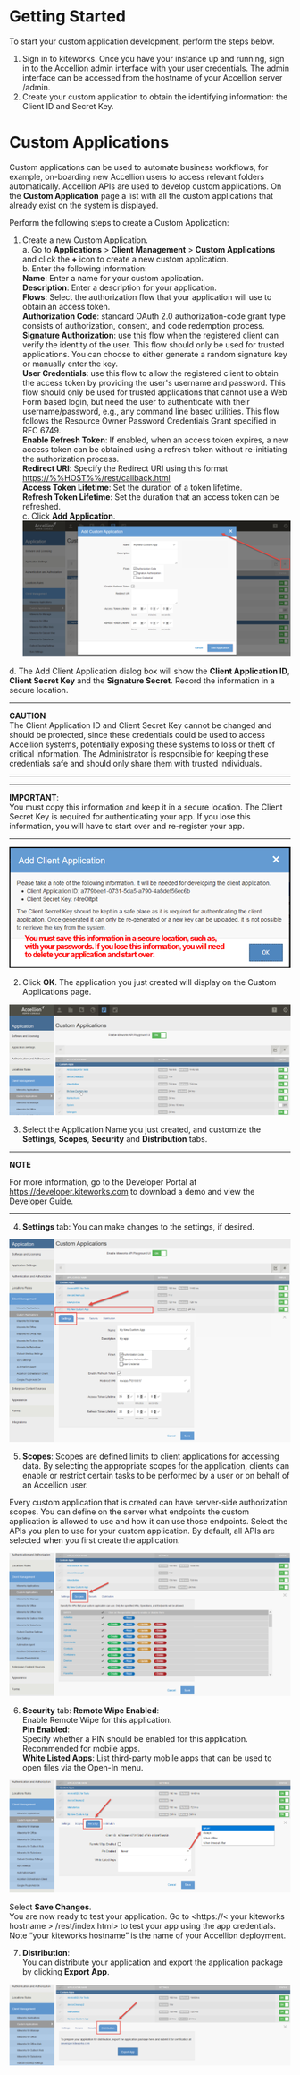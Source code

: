 # Getting Started
To start your custom application development, perform the steps below. 
1.	Sign in to kiteworks. 
Once you have your instance up and running, sign in to the Accellion admin interface with your user credentials. The admin interface can be accessed from the hostname of your Accellion server /admin.
2.	Create your custom application to obtain the identifying information: the Client ID and Secret Key.

# Custom Applications
Custom applications can be used to automate business workflows, for example, on-boarding new Accellion users to access relevant folders automatically. Accellion APIs are used to develop custom applications. On the **Custom Application** page a list with all the custom applications that already exist on the system is displayed.

Perform the following steps to create a Custom Application:  
1. Create a new Custom Application.   
    a. Go to **Applications** > **Client Management** > **Custom Applications** and click the **+** icon to create a new custom application.  
    b. Enter the following information:  
  **Name**: Enter a name for your custom application.  
  **Description**: Enter a description for your application.  
  **Flows**: Select the authorization flow that your application will use to obtain an access token.  
       **Authorization Code**: standard OAuth 2.0 authorization-code grant type consists of authorization, consent, and code redemption process.  
      **Signature Authorization**: use this flow when the registered client can verify the identity of the user. This flow should only be used for trusted applications. You can choose to either generate a random signature key or manually enter the key.  
      **User Credentials**: use this flow to allow the registered client to obtain the access token by providing the user's username and password. This flow should only be used for trusted applications that cannot use a Web Form based login, but need the user to authenticate with their username/password, e.g., any command line based utilities. This flow follows the Resource Owner Password Credentials Grant specified in RFC 6749.  
  **Enable Refresh Token**: If enabled, when an access token expires, a new access token can be obtained using a refresh token without re-initiating the authorization process.  
  **Redirect URI**: Specify the Redirect URI using this format <https://%%HOST%%/rest/callback.html>  
  **Access Token Lifetime**: Set the duration of a token lifetime.  
  **Refresh Token Lifetime**: Set the duration that an access token can be refreshed.  
  c. 	Click **Add Application**.    
![](../images/navigation-custom-apps.png)  
  
  d. The Add Client Application dialog box will show the **Client Application ID**, **Client Secret Key** and the **Signature Secret**. Record the information in a secure location.   
  
---

**CAUTION**  
The Client Application ID and Client Secret Key cannot be changed and should be protected, since these credentials could be used to access Accellion systems, potentially exposing these systems to loss or theft of critical information. The Administrator is responsible for keeping these credentials safe and should only share them with trusted individuals.

---

---

**IMPORTANT**:   
You must copy this information and keep it in a secure location. The Client Secret Key is required for authenticating your app. If you lose this information, you will have to start over and re-register your app.  

---

![](../images/add-client-app.png)    

2. Click **OK**. The application you just created will display on the Custom Applications page.  

![](../images/my-app.png)  

3. Select the Application Name you just created, and customize the **Settings**, **Scopes**, **Security** and **Distribution** tabs.  
 
---

**NOTE** 

For more information, go to the Developer Portal at <https://developer.kiteworks.com> to download a demo and view the Developer Guide.

---	
  
4. **Settings** tab: You can make changes to the settings, if desired.

![](../images/settings1.png)   

5. **Scopes**: Scopes are defined limits to client applications for accessing data. By selecting the appropriate scopes for the application, clients can enable or restrict certain tasks to be performed by a user or on behalf of an Accellion user.  

Every custom application that is created can have server-side authorization scopes. You can define on the server what endpoints the custom application is allowed to use and how it can use those endpoints. Select the APIs you plan to use for your custom application. By default, all APIs are selected when you first create the application.   

![](../images/scopes.png)   

6. **Security** tab: 
**Remote Wipe Enabled**:  
Enable Remote Wipe for this application.  
**Pin Enabled**:  
Specify whether a PIN should be enabled for this application. Recommended for mobile apps.  
**White Listed Apps**:
List third-party mobile apps that can be used to open files via the Open-In menu.  

![](../images/security1.png)   

Select **Save Changes**.  
You are now ready to test your application. Go to 
<https://< your kiteworks hostname > /rest/index.html> to test your app using the app credentials. 
Note 	“your kiteworks hostname” is the name of your Accellion deployment.  

7. **Distribution**:   
You can distribute your application and export the application package by clicking **Export App**.  

![](../images/distribution.png) 
